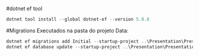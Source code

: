 
#dotnet ef tool
```powershell
dotnet tool install --global dotnet-ef --version 5.0.8
```

#Migrations
Executados na pasta do projeto Data:
```powershell
dotnet ef migrations add Initial --startup-project ..\Presentation\Presentation.csproj
dotnet ef database update --startup-project ..\Presentation\Presentation.csproj
```